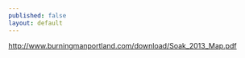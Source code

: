 ```yaml
---
published: false
layout: default
---
```


http://www.burningmanportland.com/download/Soak_2013_Map.pdf
